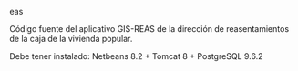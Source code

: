  eas

Código fuente del aplicativo GIS-REAS de la dirección de reasentamientos de la caja de la vivienda popular.

Debe tener instalado: Netbeans 8.2 + Tomcat 8 + PostgreSQL 9.6.2

